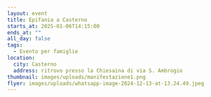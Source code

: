 ```yaml
---
layout: event
title: Epifania a Casterno
starts_at: 2025-01-06T14:15:00
ends_at: ""
all_day: false
tags:
  - Evento per famiglie
location:
  city: Casterno
  address: ritrovo presso la Chiesaina di via S. Ambrogio
thumbnail: images/uploads/manifestazione1.png
flyer: images/uploads/whatsapp-image-2024-12-13-at-13.24.49.jpeg
---
```

